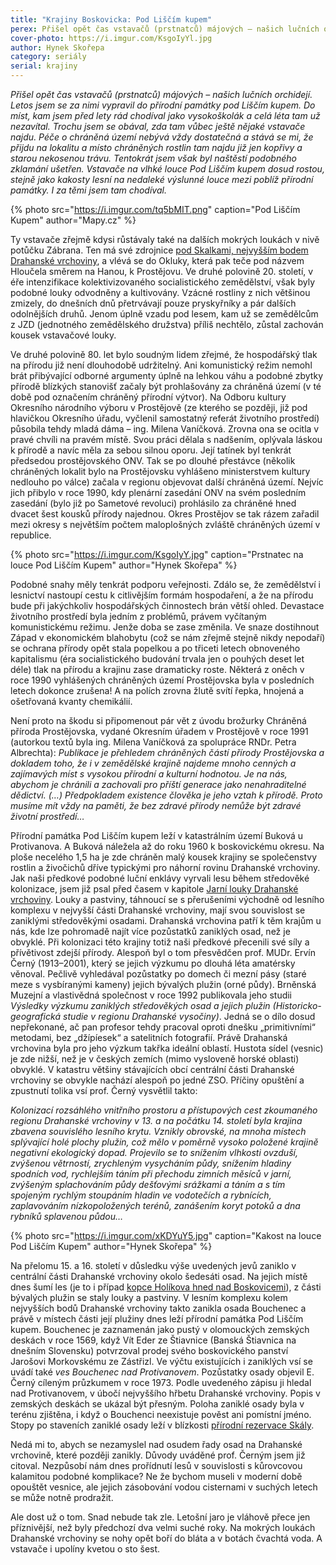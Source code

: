 ```yaml
---
title: "Krajiny Boskovicka: Pod Liščím kupem"
perex: Přišel opět čas vstavačů (prstnatců) májových – našich lučních orchidejí. Letos jsem se za nimi vypravil do přírodní památky pod Liščím kupem. Do míst, kam jsem před lety rád chodíval jako vysokoškolák a celá léta tam už nezavítal.
cover-photo: https://i.imgur.com/KsgoIyYl.jpg
author: Hynek Skořepa
category: seriály
serial: krajiny
---
```


*Přišel opět čas vstavačů (prstnatců) májových – našich lučních orchidejí. Letos jsem se za nimi vypravil do přírodní památky pod Liščím kupem. Do míst, kam jsem před lety rád chodíval jako vysokoškolák a celá léta tam už nezavítal. Trochu jsem se obával, zda tam vůbec ještě nějaké vstavače najdu. Péče o chráněná území nebývá vždy dostatečná a stává se mi, že přijdu na lokalitu a místo chráněných rostlin tam najdu již jen kopřivy a starou nekosenou trávu. Tentokrát jsem však byl naštěstí podobného zklamání ušetřen. Vstavače na vlhké louce Pod Liščím kupem dosud rostou, stejně jako kakosty lesní na nedaleké výslunné louce mezi poblíž přírodní památky. I za těmi jsem tam chodíval.*

{% photo src="https://i.imgur.com/tq5bMIT.png" caption="Pod Liščím Kupem" author="Mapy.cz" %}

Ty vstavače zřejmě kdysi růstávaly také na dalších mokrých loukách v nivě potůčku Zábrana. Ten má své zdrojnice [pod Skalkami, nejvyšším bodem Drahanské vrchoviny](https://ohlasy.info/clanky/2016/07/skalky.html), a vlévá se do Okluky, která pak teče pod názvem Hloučela směrem na Hanou, k Prostějovu. Ve druhé polovině 20. století, v éře intenzifikace kolektivizovaného socialistického zemědělství, však byly podobné louky odvodněny a kultivovány. Vzácné rostliny z nich většinou zmizely, do dnešních dnů přetrvávají pouze pryskyřníky a pár dalších odolnějších druhů. Jenom úplně vzadu pod lesem, kam už se zemědělcům z JZD (jednotného zemědělského družstva) příliš nechtělo, zůstal zachován kousek vstavačové louky.

Ve druhé polovině 80. let bylo soudným lidem zřejmé, že hospodářský tlak na přírodu již není dlouhodobě udržitelný. Ani komunistický režim nemohl brát přibývající odborné argumenty úplně na lehkou váhu a podobné zbytky přírodě blízkých stanovišť začaly být prohlašovány za chráněná území (v té době pod označením chráněný přírodní výtvor). Na Odboru kultury Okresního národního výboru v Prostějově (ze kterého se později, již pod hlavičkou Okresního úřadu, vyčlenil samostatný referát životního prostředí) působila tehdy mladá dáma – ing. Milena Vaníčková. Zrovna ona se ocitla v pravé chvíli na pravém místě. Svou práci dělala s nadšením, oplývala láskou k přírodě a navíc měla za sebou silnou oporu. Její tatínek byl tenkrát předsedou prostějovského ONV. Tak se po dlouhé přestávce (několik chráněných lokalit bylo na Prostějovsku vyhlášeno ministerstvem kultury nedlouho po válce) začala v regionu objevovat další chráněná území. Nejvíc jich přibylo v roce 1990, kdy plenární zasedání ONV na svém posledním zasedání (bylo již po Sametové revoluci) prohlásilo za chráněné hned dvacet šest kousků přírody najednou. Okres Prostějov se tak rázem zařadil mezi okresy s největším počtem maloplošných zvláště chráněných území v republice.

{% photo src="https://i.imgur.com/KsgoIyY.jpg" caption="Prstnatec na louce Pod Liščím Kupem" author="Hynek Skořepa" %}

Podobné snahy měly tenkrát podporu veřejnosti. Zdálo se, že zemědělství i lesnictví nastoupí cestu k citlivějším formám hospodaření, a že na přírodu bude při jakýchkoliv hospodářských činnostech brán větší ohled. Devastace životního prostředí byla jedním z problémů, právem vyčítaným komunistickému režimu. Jenže doba se zase změnila. Ve snaze dostihnout Západ v ekonomickém blahobytu (což se nám zřejmě stejně nikdy nepodaří) se ochrana přírody opět stala popelkou a po třiceti letech obnoveného kapitalismu (éra socialistického budování trvala jen o pouhých deset let déle) tlak na přírodu a krajinu zase dramaticky roste. Některá z oněch v roce 1990 vyhlášených chráněných území Prostějovska byla v posledních letech dokonce zrušena! A na polích zrovna žlutě svítí řepka, hnojená a ošetřovaná kvanty chemikálií.

Není proto na škodu si připomenout pár vět z úvodu brožurky Chráněná příroda Prostějovska, vydané Okresním úřadem v Prostějově v roce 1991 (autorkou textů byla ing. Milena Vaníčková za spolupráce RNDr. Petra Albrechta): *Publikace je přehledem chráněných částí přírody Prostějovska a dokladem toho, že i v zemědělské krajině najdeme mnoho cenných a zajímavých míst s vysokou přírodní a kulturní hodnotou. Je na nás, abychom je chránili a zachovali pro příští generace jako nenahraditelné dědictví. (…) Předpokladem existence člověka je jeho vztah k přírodě. Proto musíme mít vždy na paměti, že bez zdravé přírody nemůže být zdravé životní prostředí…*

Přírodní památka Pod Liščím kupem leží v katastrálním území Buková u Protivanova. A Buková náležela až do roku 1960 k boskovickému okresu. Na ploše necelého 1,5 ha je zde chráněn malý kousek krajiny se společenstvy rostlin a živočichů dříve typickými pro náhorní rovinu Drahanské vrchoviny. Jak naši předkové podobné luční enklávy vyrvali lesu během středověké kolonizace, jsem již psal před časem v kapitole [Jarní louky Drahanské vrchoviny](https://ohlasy.info/clanky/2015/05/jarni-louky.html). Louky a pastviny, táhnoucí se s přerušeními východně od lesního komplexu v nejvyšší části Drahanské vrchoviny, mají svou souvislost se zaniklými středověkými osadami. Drahanská vrchovina patří k těm krajům u nás, kde lze pohromadě najít více pozůstatků zaniklých osad, než je obvyklé. Při kolonizaci této krajiny totiž naši předkové přecenili své síly a přívětivost zdejší přírody. Alespoň byl o tom přesvědčen prof. MUDr. Ervín Černý (1913–2001), který se jejich výzkumu po dlouhá léta amatérsky věnoval. Pečlivě vyhledával pozůstatky po domech či mezní pásy (staré meze s vysbíranými kameny) jejich bývalých plužin (orné půdy). Brněnská Muzejní a vlastivědná společnost v roce 1992 publikovala jeho studii *Výsledky výzkumu zaniklých středověkých osad a jejich plužin (Historicko-geografická studie v regionu Drahanské vysočiny)*. Jedná se o dílo dosud nepřekonané, ač pan profesor tehdy pracoval oproti dnešku „primitivními“ metodami, bez „džípíesek“ a satelitních fotografií. Právě Drahanská vrchovina byla pro jeho výzkum takřka ideální oblastí. Hustota sídel (vesnic) je zde nižší, než je v českých zemích (mimo vysloveně horské oblasti) obvyklé. V katastru většiny stávajících obcí centrální části Drahanské vrchoviny se obvykle nachází alespoň po jedné ZSO. Příčiny opuštění a zpustnutí tolika vsí prof. Černý vysvětlil takto:

*Kolonizací rozsáhlého vnitřního prostoru a přístupových cest zkoumaného regionu Drahanské vrchoviny v 13. a na počátku 14. století byla krajina zbavena souvislého lesního krytu. Vznikly obrovské, na mnoha místech splývající holé plochy plužin, což mělo v poměrně vysoko položené krajině negativní ekologický dopad. Projevilo se to snížením vlhkosti ovzduší, zvýšenou větrností, zrychleným vysycháním půdy, snížením hladiny spodních vod, rychlejším táním při přechodu zimních měsíců v jarní, zvýšeným splachováním půdy dešťovými srážkami a táním a s tím spojeným rychlým stoupáním hladin ve vodotečích a rybnících, zaplavováním nízkopoložených terénů, zanášením koryt potoků a dna rybníků splavenou půdou…*

{% photo src="https://i.imgur.com/xKDYuY5.jpg" caption="Kakost na louce Pod Liščím Kupem" author="Hynek Skořepa" %}

Na přelomu 15. a 16. století v důsledku výše uvedených jevů zaniklo v centrální části Drahanské vrchoviny okolo šedesáti osad. Na jejich místě dnes šumí les (je to i případ [kopce Holíkova hned nad Boskovicemi](https://ohlasy.info/clanky/2016/04/holikov.html)), z části bývalých plužin se staly louky a pastviny. V lesním komplexu kolem nejvyšších bodů Drahanské vrchoviny takto zanikla osada Bouchenec a právě v místech části její plužiny dnes leží přírodní památka Pod Liščím kupem. Bouchenec je zaznamenán jako pustý v olomouckých zemských deskách v roce 1569, když Vít Eder ze Štiavnice (Banská Štiavnica na dnešním Slovensku) potvrzoval prodej svého boskovického panství Jarošovi Morkovskému ze Zástřizl. Ve výčtu existujících i zaniklých vsí se uvádí také *ves Bouchenec nad Protivanovem*. Pozůstatky osady objevil E. Černý cíleným průzkumem v roce 1973. Podle uvedeného zápisu ji hledal nad Protivanovem, v úbočí nejvyššího hřbetu Drahanské vrchoviny. Popis v zemských deskách se ukázal být přesným. Poloha zaniklé osady byla v terénu zjištěna, i když o Bouchenci neexistuje pověst ani pomístní jméno. Stopy po staveních zaniklé osady leží v blízkosti [přírodní rezervace Skály](https://ohlasy.info/clanky/2017/02/skaly.html).

Nedá mi to, abych se nezamyslel nad osudem řady osad na Drahanské vrchovině, které později zanikly. Důvody uváděné prof. Černým jsem již citoval. Nezpůsobí nám dnes prořídnutí lesů v souvislosti s kůrovcovou kalamitou podobné komplikace? Ne že bychom museli v moderní době opouštět vesnice, ale jejich zásobování vodou cisternami v suchých letech se může notně prodražit.

Ale dost už o tom. Snad nebude tak zle. Letošní jaro je vláhově přece jen příznivější, než byly předchozí dva velmi suché roky. Na mokrých loukách Drahanské vrchoviny se nohy opět boří do bláta a v botách čvachtá voda. A vstavače i upolíny kvetou o sto šest.
